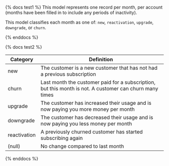 {% docs test1 %}
This model represents one record per month, per account (months have been filled
in to include any periods of inactivity).

This model classifies each month as one of: `new`, `reactivation`, `upgrade`,
`downgrade`, or `churn`.

{% enddocs %}


{% docs test2 %}

| Category       | Definition                                                                                              |
|----------------|---------------------------------------------------------------------------------------------------------|
| new            | The customer is a new customer that has not had a previous subscription                                 |
| churn          | Last month the customer paid for a subscription, but this month is not. A customer can churn many times |
| upgrade        | The customer has increased their usage and is now paying you more money per month                       |
| downgrade      | The customer has decreased their usage and is now paying you less money per month                       |
| reactivation   | A previously churned customer has started subscribing again                                             |
| (null)         | No change compared to last month                                                                        |


{% enddocs %}
